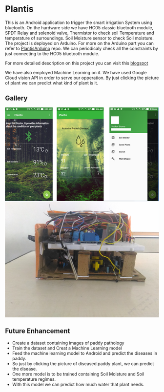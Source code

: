 # Plantis

This is an Android application to trigger the smart irrigation System using bluetooth. On the hardware side we have HC05 classic bluetooth module, SPDT Relay and solenoid valve, Thermistor to check soil Temperature and temperature of surroundings. Soil Moisture sensor to check Soil moisture. The project is deployed on Arduino. For more on the Arduino part you can refer to 
[PlantisArduino](https://github.com/vbshightime/PlantisArduino) repo. We can periodicaly check all the constraints by just connecting to the HC05 bluetooth module. 

For more detailed description on this project you can visit this [blogspot](https://webczariot.blogspot.com/2019/03/introduction-this-is-smart-irrigation.html)

We have also employed Machine Learning on it. We have used Google Cloud vision API in order to serve our opperation. By just clicking the picture of plant we can predict what kind of plant is it.  

## Gallery
  ![alt text](app4.png "Title")
  ![alt text](P_20180502_110244_LL.jpg)

## Future Enhancement
* Create a dataset containing images of paddy pathology
* Train the dataset and Creat a Machine Learning model
* Feed the machine learning model to Android and predict the diseases in paddy.
* So just by clicking the picture of diseased paddy plant, we can predict the disease.
* One more model is to be trained containing Soil Moisture and Soil temperature regimes.
* With this model we can predict how much water that plant needs.
